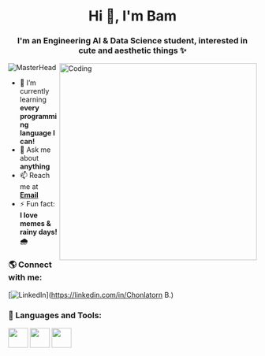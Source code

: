 <h1 align="center">Hi 👋, I'm Bam</h1>
<h3 align="center">I'm an Engineering AI & Data Science student, interested in cute and aesthetic things ✨</h3>

<img align="right" alt="Coding" width="400" src="https://i.pinimg.com/736x/38/83/8d/38838d2369fe10f9e3f03e92bde4883c.jpg">

![MasterHead](https://i.pinimg.com/originals/fc/f9/8c/fcf98ccc44abe2370e68e1892b562275.gif)

- 🌱 I’m currently learning **every programming language I can!**
- 💬 Ask me about **anything**
- 📫 Reach me at **[Email](mailto:chonlatorn173@gmail.com)**
- ⚡ Fun fact: **I love memes & rainy days! 🌧️**

### 🌎 Connect with me:
[![LinkedIn](https://img.shields.io/badge/LinkedIn-Profile-blue)](https://linkedin.com/in/Chonlatorn B.)

### 🚀 Languages and Tools:
<p align="left">
  <img src="https://cdn.worldvectorlogo.com/logos/python-5.svg" width="40">
  <img src="https://www.vectorlogo.zone/logos/javascript/javascript-icon.svg" width="40">
  <img src="https://cdn.worldvectorlogo.com/logos/react-2.svg" width="40">
</p>
